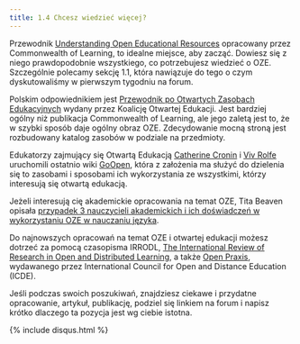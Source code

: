 ```yaml
---
title: 1.4 Chcesz wiedzieć więcej?
---
```


Przewodnik [Understanding Open Educational Resources][1] opracowany przez Commonwealth of Learning, to idealne miejsce, aby zacząć. Dowiesz się z niego prawdopodobnie wszystkiego, co potrzebujesz wiedzieć o OZE. Szczególnie polecamy sekcję 1.1, która nawiązuje do tego o czym dyskutowaliśmy w pierwszym tygodniu na forum. 

Polskim odpowiednikiem jest [Przewodnik po Otwartych Zasobach Edukacyjnych][8] wydany przez Koalicję Otwartej Edukacji. Jest bardziej ogólny niż publikacja Commonwealth of Learning, ale jego zaletą jest to, że w szybki sposób daje ogólny obraz OZE. Zdecydowanie mocną stroną jest rozbudowany katalog zasobów w podziale na przedmioty. 

Edukatorzy zajmujący się Otwartą Edukacją [Catherine Cronin][2] i [Viv Rolfe][3] uruchomili ostatnio wiki [GoOpen][4], która z założenia ma służyć do dzielenia się to zasobami i sposobami ich wykorzystania ze wszystkimi, którzy interesują się otwartą edukacją.

Jeżeli interesują cię akademickie opracowania na temat OZE, Tita Beaven opisała [przypadek 3 nauczycieli akademickich i ich doświadczeń w wykorzystaniu OZE w nauczaniu języka][5].

Do najnowszych opracowań na temat OZE i otwartej edukacji możesz dotrzeć za pomocą czasopisma IRRODL, [The International Review of Research in Open and Distributed Learning][6], a także [Open Praxis][7], wydawanego przez International Council for Open and Distance Education (ICDE). 

Jeśli podczas swoich poszukiwań, znajdziesz ciekawe i przydatne opracowanie, artykuł, publikację, podziel się linkiem na forum i napisz krótko dlaczego ta pozycja jest wg ciebie istotna.


  [1]: http://oasis.col.org/bitstream/handle/11599/1013/2015_Butcher_Moore_Understanding-OER.pdf
  [2]: https://twitter.com/catherinecronin
  [3]: https://twitter.com/VivienRolfe
  [4]: http://wikieducator.org/GoOPEN
  [5]: http://oro.open.ac.uk/41519/1/__userdata_documents4_ctb44_Desktop_Beaven269.pdf
  [6]: http://www.irrodl.org/index.php/irrodl
  [7]: http://openpraxis.org/index.php/OpenPraxis
  [8]: http://koed.org.pl/wp-content/uploads/2014/05/OER_handbook_v5_online1.pdf
{% include disqus.html %}
